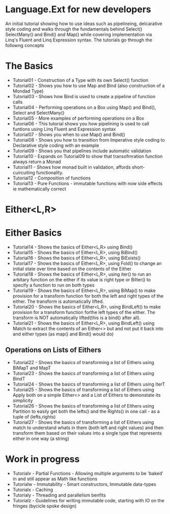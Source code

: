 # Language.Ext for new developers

An initial tutorial showing how to use ideas such as pipelineing, delcarative style coding and walks through the fundamentals behind Select() SelectMany() and Bind() and Map() while covering implementation via Linq's Fluent and Linq Expression syntax.
The tutorials go through the followng concepts

# The Basics
* Tutorial01 - Construction of a Type with its own Select() function
* Tutorial02 - Shows you how to use Map and Bind (also construction of a Mondad Type)
* Tutorial03 - Shows how Bind is used to create a pipeline of function calls
* Tutorial04 - Performing operations on a Box using Map() and Bind(), Select and SelectMany()
* Tutorial05 - More examples of performing operations on a Box
* Tutorial06 - This tutorial shows you how pipelining is used to call funtions using Linq Fluent and Expression syntax
* Tutorial07 - Shows you when to use Map() and Bind()
* Tutorial08 - Shows you how to transition from Imperative style coding to Declarative style coding with an example
* Tutorial09 - Shows you that pipelines include automatic validation
* Tutorial10 - Expands on Tutorial09 to show that transofmration function always return a Monad
* Tutorial11 - Shows how monad built in validation, affords short-cuircuiting functionality.
* Tutorial12 - Composition of functions
* Tutorial13 - Pure Functions - immutable functions with now side effects ie mathematically correct
# Either<L,R>
# Either Basics
* Tutorial14 - Shows the basics of Either<L,R> using Bind()
* Tutorial15 - Shows the basics of Either<L,R>, using BiBind()
* Tutorial16 - Shows the basics of Either<L,R>, using BiExists()
* Tutorial17 - Shows the basics of Either<L,R>, using Fold() to change an initial state over time based on the contents of the Either
* Tutorial18 - Shows the basics of Either<L,R>, using iter() to run an arbitary function on the either if its value is right type or BiIter() to specify a function to run on both types 
* Tutorial19 - Shows the basics of Either<L,R>, using BiMap() to make provision for a transform function for both the left and right types of the either. The transform is automatically lifted.
* Tutorial20 - Shows the basics of Either<L,R>, using BindLeft() to make provision for a transform function forthe left types of the either. The transform is NOT automatically lifted(this is a bind() after all).
* Tutorial21 - Shows the basics of Either<L,R>, using BindLeft() using Match to extract the contents of an Either<> but and not put it back into and either types (as map() and Bind() would do)
## Operations on Lists of Eithers
* Tutorial22 - Shows the basics of transforming a list of Eithers using BiMapT and MapT
* Tutorial23 - Shows the basics of transforming a list of Eithers using BindT
* Tutorial24 - Shows the basics of transforming a list of Eithers using IterT
* Tutorial25 - Shows the basics of transforming a list of Eithers using Apply both on a simple Either<> and a List of Eithers to demonstate its simplicity
* Tutorial26 - Shows the basics of transforming a list of Eithers using Partition to easily get both the lefts() and the Rights() in one call - as a tuple of (lefts,rights)
* Tutorial27 - Shows the basics of transforming a list of Eithers using match to understand whats in them (both left and right values) and then transform them based on their values into a single type that represents either in one way (a string)
# Work in progress
* Tutorialv - Partial Functions - Allowing multiple arguments to be 'baked' in and still appear as Math like functions
* Tutorialw - Immutability - Smart constructors, Immutable data-types
* Tutorialx - Caching
* Tutorialy - Threading and parallelism benfits
* Tutorialz - Guidelines for writing immutable code, starting with IO on the fringes (bycicle spoke design)

